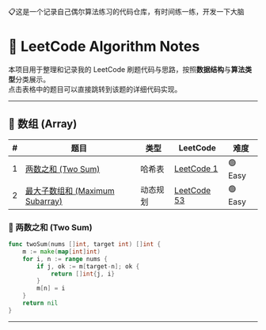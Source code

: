 📋这是一个记录自己偶尔算法练习的代码仓库，有时间练一练，开发一下大脑
# 🧠 LeetCode Algorithm Notes

本项目用于整理和记录我的 LeetCode 刷题代码与思路，按照**数据结构**与**算法类型**分类展示。  
点击表格中的题目可以直接跳转到该题的详细代码实现。

---

## 
## 📘 数组 (Array)

| #    | 题目                                                         | 类型     | LeetCode                                                     | 难度   |
| ---- | ------------------------------------------------------------ | -------- | ------------------------------------------------------------ | ------ |
| 1    | [两数之和 (Two Sum)](#两数之和-two-sum)                      | 哈希表   | [LeetCode 1](https://leetcode.com/problems/two-sum/)         | 🟢 Easy |
| 2    | [最大子数组和 (Maximum Subarray)](#最大子数组和-maximum-subarray) | 动态规划 | [LeetCode 53](https://leetcode.com/problems/maximum-subarray/) | 🟢 Easy |

### 🧩 两数之和 (Two Sum)

```go
func twoSum(nums []int, target int) []int {
    m := make(map[int]int)
    for i, n := range nums {
        if j, ok := m[target-n]; ok {
            return []int{j, i}
        }
        m[n] = i
    }
    return nil
}
```

---
